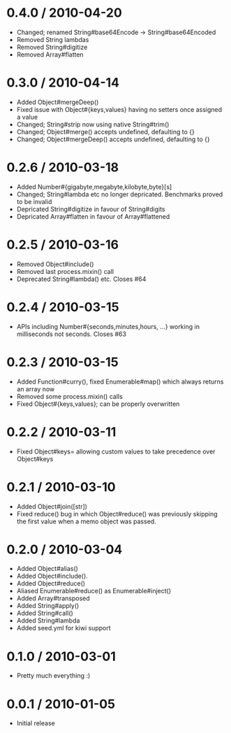 
0.4.0 / 2010-04-20
==================

  * Changed; renamed String#base64Encode -> String#base64Encoded
  * Removed String lambdas
  * Removed String#digitize
  * Removed Array#flatten

0.3.0 / 2010-04-14
==================

  * Added Object#mergeDeep()
  * Fixed issue with Object#{keys,values} having no setters once assigned a value
  * Changed; String#strip now using native String#trim()
  * Changed; Object#merge() accepts undefined, defaulting to {}
  * Changed; Object#mergeDeep() accepts undefined, defaulting to {}

0.2.6 / 2010-03-18
==================

  * Added Number#{gigabyte,megabyte,kilobyte,byte}[s]
  * Changed; String#lambda etc no longer depricated. Benchmarks proved to be invalid
  * Depricated String#digitize in favour of String#digits
  * Depricated Array#flatten in favour of Array#flattened

0.2.5 / 2010-03-16
==================

  * Removed Object#include()
  * Removed last process.mixin() call
  * Deprecated String#lambda() etc. Closes #64

0.2.4 / 2010-03-15
==================

  * APIs including Number#{seconds,minutes,hours, ...} working in milliseconds not seconds. Closes #63

0.2.3 / 2010-03-15
==================

  * Added Function#curry(), fixed Enumerable#map() which always returns an array now
  * Removed some process.mixin() calls
  * Fixed Object#{keys,values}; can be properly overwritten

0.2.2 / 2010-03-11
==================

  * Fixed Object#keys= allowing custom values to take precedence over Object#keys

0.2.1 / 2010-03-10
==================

  * Added Object#join([str])
  * Fixed reduce() bug in which Object#reduce() was previously skipping
    the first value when a memo object was passed.

0.2.0 / 2010-03-04
==================

  * Added Object#alias()
  * Added Object#include().
  * Added Object#reduce()
  * Aliased Enumerable#reduce() as Enumerable#inject()
  * Added Array#transposed
  * Added String#apply()
  * Added String#call()
  * Added String#lambda
  * Added seed.yml for kiwi support

0.1.0 / 2010-03-01
==================

  * Pretty much everything :)

0.0.1 / 2010-01-05
==================

  * Initial release

